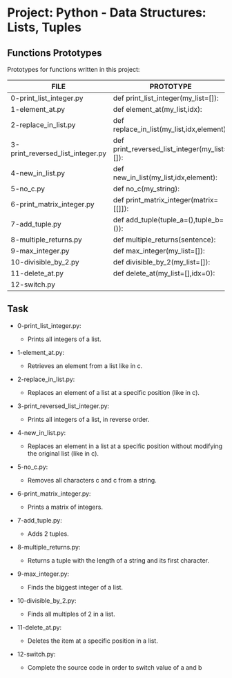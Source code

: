 # Project: Python - Data Structures: Lists, Tuples
## Functions Prototypes
Prototypes for functions written in this project:

| FILE  | PROTOTYPE | 
 | ------------- | ------------- |
|0-print_list_integer.py|def print_list_integer(my_list=[]):|
|1-element_at.py|def element_at(my_list,idx):|
|2-replace_in_list.py|def replace_in_list(my_list,idx,element):|
|3-print_reversed_list_integer.py|def print_reversed_list_integer(my_list=[]):|
|4-new_in_list.py|def new_in_list(my_list,idx,element):|
|5-no_c.py|def no_c(my_string):|
|6-print_matrix_integer.py|def print_matrix_integer(matrix=[[]]):|
|7-add_tuple.py|def add_tuple(tuple_a=(),tuple_b=()):|
|8-multiple_returns.py|def multiple_returns(sentence):|
|9-max_integer.py|def max_integer(my_list=[]):|
|10-divisible_by_2.py|def divisible_by_2(my_list=[]):|
|11-delete_at.py|def delete_at(my_list=[],idx=0):|
|12-switch.py|  |
## Task
- 0-print_list_integer.py:
	- Prints all integers of a list.

- 1-element_at.py:
	- Retrieves an element from a list like in c.

- 2-replace_in_list.py:
	- Replaces an element of a list at a specific position (like in c).

- 3-print_reversed_list_integer.py:
	- Prints all integers of a list, in reverse order.

- 4-new_in_list.py:
	- Replaces an element in a list at a specific position without modifying the original list (like in c).

- 5-no_c.py:
	- Removes all characters c and c from a string.

- 6-print_matrix_integer.py:
	- Prints a matrix of integers.

- 7-add_tuple.py:
	- Adds 2 tuples.

- 8-multiple_returns.py:
	- Returns a tuple with the length of a string and its first character.

- 9-max_integer.py:
	- Finds the biggest integer of a list. 

- 10-divisible_by_2.py:
	- Finds all multiples of 2 in a list.

- 11-delete_at.py:
	- Deletes the item at a specific position in a list.

- 12-switch.py:
	- Complete the source code in order to switch value of a and b

